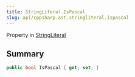 ```yaml
---
title: StringLiteral.IsPascal
slug: api/cppsharp.ast.stringliteral.ispascal
---
```

Property in [StringLiteral](/api/cppsharp/ast/stringliteral)

## Summary



```csharp
public bool IsPascal { get; set; }
```

